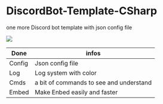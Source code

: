 # DiscordBot-Template-CSharp
one more Discord bot template with json config file 

![](https://cdn.discordapp.com/attachments/854214724169236483/854243565252640788/unknown.png)

Done | infos
--- | ---
Config | Json config file
Log | Log system with color
Cmds | a bit of commands to see and understand
Embed | Make Enbed easily and faster

